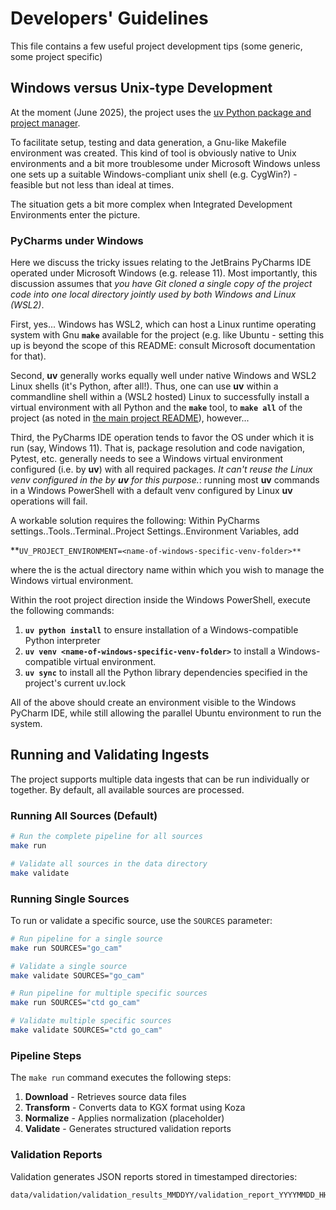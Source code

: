 # Developers' Guidelines

This file contains a few useful project development tips (some generic, some project specific)

## Windows versus Unix-type Development

At the moment (June 2025), the project uses the [uv Python package and project manager](https://docs.astral.sh/uv/). 

To facilitate setup, testing and data generation, a Gnu-like Makefile environment was created. This kind of tool is obviously native to Unix environments and a bit more troublesome under Microsoft Windows unless one sets up a suitable Windows-compliant unix shell (e.g. CygWin?) - feasible but not less than ideal at times. 

The situation gets a bit more complex when Integrated Development Environments enter the picture.

### PyCharms under Windows

Here we discuss the tricky issues relating to the JetBrains PyCharms IDE operated under Microsoft Windows (e.g. release 11).  Most importantly, this discussion assumes that _you have Git cloned a single copy of the project code into one local directory jointly used by both Windows and Linux (WSL2)_.

First, yes... Windows has WSL2, which can host a Linux runtime operating system with Gnu **`make`** available for the project (e.g. like Ubuntu - setting this up is beyond the scope of this README: consult Microsoft documentation for that). 

Second, **uv** generally works equally well under native Windows and WSL2 Linux shells (it's Python, after all!). Thus, one can use **uv** within a commandline shell within a (WSL2 hosted) Linux to successfully install a virtual environment with all Python and the **`make`** tool, to **`make all`** of the project (as noted in [the main project README](./README.md)), however...

Third, the PyCharms IDE operation tends to favor the OS under which it is run (say, Windows 11). That is, package resolution and code navigation, Pytest, etc. generally needs to see a Windows virtual environment configured (i.e. by **uv**) with all required packages. _It can't reuse the Linux venv configured in the  by **uv** for this purpose._: running most **uv** commands in a Windows PowerShell with a default venv configured by Linux **uv** operations will fail.

A workable solution requires the following:
Within PyCharms settings..Tools..Terminal..Project Settings..Environment Variables, add 

**`UV_PROJECT_ENVIRONMENT=<name-of-windows-specific-venv-folder>** ` 

where the <name-of-windows-specific-venv-folder> is the actual directory name within which you wish to manage the Windows virtual environment.

Within the root project direction inside the Windows PowerShell, execute the following commands:

1. **`uv python install`** to ensure installation of a Windows-compatible Python interpreter
2. **`uv venv <name-of-windows-specific-venv-folder>`** to install a Windows-compatible virtual environment.
3. **`uv sync`** to install all the Python library dependencies specified in the project's current uv.lock

All of the above should create an environment visible to the Windows PyCharm IDE, while still allowing the parallel Ubuntu environment to run the system.

## Running and Validating Ingests

The project supports multiple data ingests that can be run individually or together. By default, all available sources are processed.

### Running All Sources (Default)

```bash
# Run the complete pipeline for all sources
make run

# Validate all sources in the data directory
make validate
```

### Running Single Sources

To run or validate a specific source, use the `SOURCES` parameter:

```bash
# Run pipeline for a single source
make run SOURCES="go_cam"

# Validate a single source
make validate SOURCES="go_cam"

# Run pipeline for multiple specific sources
make run SOURCES="ctd go_cam"

# Validate multiple specific sources  
make validate SOURCES="ctd go_cam"
```

### Pipeline Steps

The `make run` command executes the following steps:
1. **Download** - Retrieves source data files
2. **Transform** - Converts data to KGX format using Koza
3. **Normalize** - Applies normalization (placeholder)
4. **Validate** - Generates structured validation reports

### Validation Reports

Validation generates JSON reports stored in timestamped directories:
```
data/validation/validation_results_MMDDYY/validation_report_YYYYMMDD_HHMMSS.json
```
